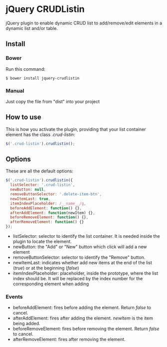 # jQuery CRUDListin

jQuery plugin to enable dynamic CRUD list to add/remove/edit elements in a dynamic list and/or table.

## Install

### Bower
Run this command:
```
$ bower install jquery-crudlistin
```

### Manual
Just copy the file from "dist" into your project

## How to use
This is how you activate the plugin, providing that your list container element has the class *.crud-listin*:
```javascript
$('.crud-listin').crudlistin();
```

## Options
These are all the default options:
```javascript
$('.crud-listin').crudlistin({
  listSelector: '.crud-listin',
  newButton: null,
  removeButtonSelector: '.delete-item-btn',
  newItemLast: true,
  itemIndexPlaceholder: /__name__/g,
  beforeAddElement: function() {},
  afterAddElement: function(newItem) {},
  beforeRemoveElement: function() {},
  afterRemoveElement: function() {}
});
```

- listSelector: selector to identify the list container. It is needed inside the plugin to locate the element.
- newButton: the "Add" or "New" button which click will add a new element
- removeButtonSelector: selector to identify the "Remove" button.
- newItemLast: indicates whether add new items at the end of the list (*true*) or at the beginning (*false*)
- itemIndexPlaceholder: placeholder, inside the prototype, where the list index should be. It will be replaced by the index number for the corresponding element when adding

### Events
- beforeAddElement: fires before adding the element. Return *false* to cancel.
- afterAddElement: fires after adding the element. *newItem* is the item being added.
- beforeRemoveElement: fires before removing the element. Return *false* to cancel.
- afterRemoveElement: fires after removing the element.
